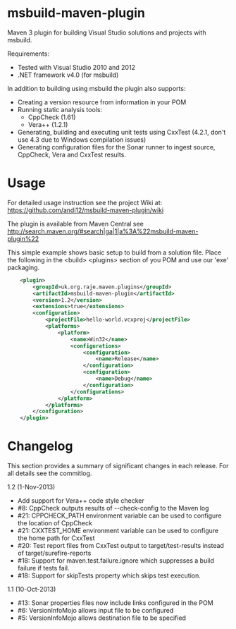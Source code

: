 msbuild-maven-plugin
====================

Maven 3 plugin for building Visual Studio solutions and projects with msbuild.

Requirements:

* Tested with Visual Studio 2010 and 2012
* .NET framework v4.0 (for msbuild)

In addition to building using msbuild the plugin also supports:

* Creating a version resource from information in your POM
* Running static analysis tools:
    * CppCheck (1.61)
    * Vera++ (1.2.1)
* Generating, building and executing unit tests using CxxTest (4.2.1, don't use 4.3 due to Windows compilation issues)
* Generating configuration files for the Sonar runner to ingest source, CppCheck, Vera and CxxTest results.


Usage
=====

For detailed usage instruction see the project Wiki at: 
https://github.com/andi12/msbuild-maven-plugin/wiki

The plugin is available from Maven Central see http://search.maven.org/#search|ga|1|a%3A%22msbuild-maven-plugin%22

This simple example shows basic setup to build from a solution file. 
Place the following in the &lt;build&gt; &lt;plugins&gt; section of you POM and
use our 'exe' packaging.

```xml
    <plugin>
        <groupId>uk.org.raje.maven.plugins</groupId>
        <artifactId>msbuild-maven-plugin</artifactId>
        <version>1.2</version>
        <extensions>true</extensions>
        <configuration>
            <projectFile>hello-world.vcxproj</projectFile>
            <platforms>
                <platform>
                    <name>Win32</name>
                    <configurations>
                        <configuration>
                            <name>Release</name>
                        </configuration>
                        <configuration>
                            <name>Debug</name>
                        </configuration>
                    </configurations>
                </platform>
            </platforms>
        </configuration>
    </plugin>
```


Changelog
=========

This section provides a summary of significant changes in each release. For all details see the commitlog.

1.2 (1-Nov-2013)

* Add support for Vera++ code style checker
* #8: CppCheck outputs results of --check-config to the Maven log
* #21: CPPCHECK_PATH environment variable can be used to configure the location of CppCheck
* #21: CXXTEST_HOME environment variable can be used to configure the home path for CxxTest
* #20: Test report files from CxxTest output to target/test-results instead of target/surefire-reports
* #18: Support for maven.test.failure.ignore which suppresses a build failure if tests fail.
* #18: Support for skipTests property which skips test execution.

1.1 (10-Oct-2013)

* #13: Sonar properties files now include links configured in the POM
* #6: VersionInfoMojo allows input file to be configured
* #5: VersionInfoMojo allows destination file to be specified
